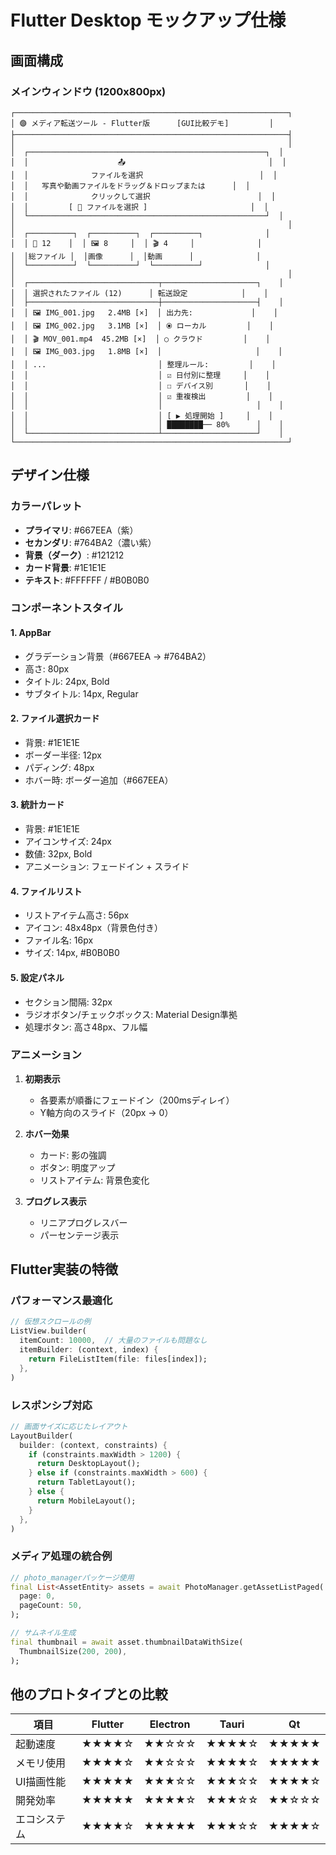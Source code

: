 # Flutter Desktop モックアップ仕様

## 画面構成

### メインウィンドウ (1200x800px)

```
┌─────────────────────────────────────────────────────────────┐
│ 🟣 メディア転送ツール - Flutter版      [GUI比較デモ]         │
├─────────────────────────────────────────────────────────────┤
│                                                             │
│  ┌─────────────────────────────────────────────────────┐  │
│  │                    📤                                │  │
│  │              ファイルを選択                          │  │
│  │   写真や動画ファイルをドラッグ＆ドロップまたは      │  │
│  │              クリックして選択                        │  │
│  │         [ 📁 ファイルを選択 ]                       │  │
│  └─────────────────────────────────────────────────────┘  │
│                                                             │
│  ┌──────────┐  ┌──────────┐  ┌──────────┐              │
│  │ 📄 12    │  │ 🖼️ 8     │  │ 🎬 4     │              │
│  │総ファイル │  │画像      │  │動画      │              │
│  └──────────┘  └──────────┘  └──────────┘              │
│                                                             │
│  ┌─────────────────────────────┬─────────────────────┐    │
│  │ 選択されたファイル (12)      │ 転送設定            │    │
│  ├─────────────────────────────┼─────────────────────┤    │
│  │ 🖼️ IMG_001.jpg   2.4MB [×]  │ 出力先:             │    │
│  │ 🖼️ IMG_002.jpg   3.1MB [×]  │ ⦿ ローカル         │    │
│  │ 🎬 MOV_001.mp4  45.2MB [×]  │ ○ クラウド         │    │
│  │ 🖼️ IMG_003.jpg   1.8MB [×]  │                     │    │
│  │ ...                         │ 整理ルール:         │    │
│  │                             │ ☑ 日付別に整理     │    │
│  │                             │ ☐ デバイス別       │    │
│  │                             │ ☑ 重複検出         │    │
│  │                             │                     │    │
│  │                             │ [ ▶️ 処理開始 ]     │    │
│  │                             │ ████████── 80%      │    │
│  └─────────────────────────────┴─────────────────────┘    │
└─────────────────────────────────────────────────────────────┘
```

## デザイン仕様

### カラーパレット
- **プライマリ**: #667EEA（紫）
- **セカンダリ**: #764BA2（濃い紫）
- **背景（ダーク）**: #121212
- **カード背景**: #1E1E1E
- **テキスト**: #FFFFFF / #B0B0B0

### コンポーネントスタイル

#### 1. AppBar
- グラデーション背景（#667EEA → #764BA2）
- 高さ: 80px
- タイトル: 24px, Bold
- サブタイトル: 14px, Regular

#### 2. ファイル選択カード
- 背景: #1E1E1E
- ボーダー半径: 12px
- パディング: 48px
- ホバー時: ボーダー追加（#667EEA）

#### 3. 統計カード
- 背景: #1E1E1E
- アイコンサイズ: 24px
- 数値: 32px, Bold
- アニメーション: フェードイン + スライド

#### 4. ファイルリスト
- リストアイテム高さ: 56px
- アイコン: 48x48px（背景色付き）
- ファイル名: 16px
- サイズ: 14px, #B0B0B0

#### 5. 設定パネル
- セクション間隔: 32px
- ラジオボタン/チェックボックス: Material Design準拠
- 処理ボタン: 高さ48px、フル幅

### アニメーション

1. **初期表示**
   - 各要素が順番にフェードイン（200msディレイ）
   - Y軸方向のスライド（20px → 0）

2. **ホバー効果**
   - カード: 影の強調
   - ボタン: 明度アップ
   - リストアイテム: 背景色変化

3. **プログレス表示**
   - リニアプログレスバー
   - パーセンテージ表示

## Flutter実装の特徴

### パフォーマンス最適化
```dart
// 仮想スクロールの例
ListView.builder(
  itemCount: 10000,  // 大量のファイルも問題なし
  itemBuilder: (context, index) {
    return FileListItem(file: files[index]);
  },
)
```

### レスポンシブ対応
```dart
// 画面サイズに応じたレイアウト
LayoutBuilder(
  builder: (context, constraints) {
    if (constraints.maxWidth > 1200) {
      return DesktopLayout();
    } else if (constraints.maxWidth > 600) {
      return TabletLayout();
    } else {
      return MobileLayout();
    }
  },
)
```

### メディア処理の統合例
```dart
// photo_managerパッケージ使用
final List<AssetEntity> assets = await PhotoManager.getAssetListPaged(
  page: 0,
  pageCount: 50,
);

// サムネイル生成
final thumbnail = await asset.thumbnailDataWithSize(
  ThumbnailSize(200, 200),
);
```

## 他のプロトタイプとの比較

| 項目 | Flutter | Electron | Tauri | Qt |
|------|---------|----------|-------|-----|
| 起動速度 | ★★★★☆ | ★★☆☆☆ | ★★★★☆ | ★★★★★ |
| メモリ使用 | ★★★★☆ | ★★☆☆☆ | ★★★★☆ | ★★★★★ |
| UI描画性能 | ★★★★★ | ★★★☆☆ | ★★★☆☆ | ★★★★☆ |
| 開発効率 | ★★★★★ | ★★★★☆ | ★★★☆☆ | ★★☆☆☆ |
| エコシステム | ★★★★☆ | ★★★★★ | ★★★☆☆ | ★★★★☆ |